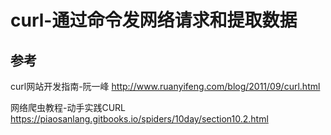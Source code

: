 # curl-通过命令发网络请求和提取数据


## 参考
curl网站开发指南-阮一峰
http://www.ruanyifeng.com/blog/2011/09/curl.html

网络爬虫教程-动手实践CURL
https://piaosanlang.gitbooks.io/spiders/10day/section10.2.html
